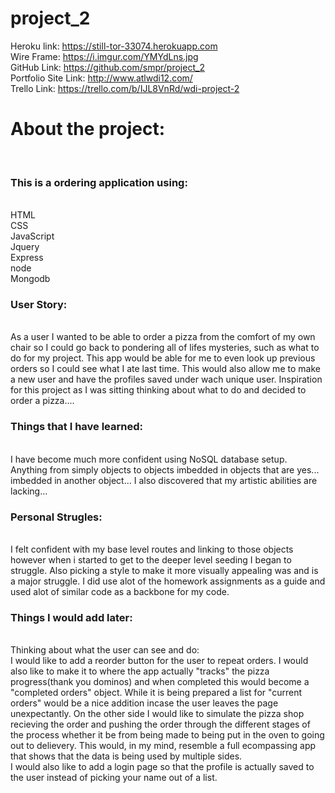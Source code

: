 # project_2

Heroku link: https://still-tor-33074.herokuapp.com<br>
Wire Frame: https://i.imgur.com/YMYdLns.jpg<br>
GitHub Link: https://github.com/smpr/project_2<br>
Portfolio Site Link: http://www.atlwdi12.com/<br>
Trello Link: https://trello.com/b/IJL8VnRd/wdi-project-2<br>
<b><h1>About the project:</h1></b><br>
<h3>This is a ordering application using:</h3><br>
HTML<br>
CSS<br>
JavaScript<br>
Jquery<br>
Express<br>
node<br>
Mongodb<br>
<h3><b>User Story:</h3></b><br>
As a user I wanted to be able to order a pizza from the comfort of my own chair so I could go back to pondering all of lifes mysteries, such as what to do for my project. This app would be able for me to even look up previous orders so I could see what I ate last time. This would also allow me to make a new user and have the profiles saved under wach unique user. Inspiration for this project as I was sitting thinking about what to do and decided to order a pizza.... <br>
<h3><b>Things that I have learned:</b></h3> <br>
I have become much more confident using NoSQL database setup. Anything from simply objects to objects imbedded in objects that are yes... imbedded in another object... I also discovered that my artistic abilities are lacking... <br>
<h3><b>Personal Strugles:</b></h3><br>
I felt confident with my base level routes and linking to those objects however when i started to get to the deeper level seeding I began to struggle. Also picking a style to make it more visually appealing was and is a major struggle. I did use alot of the homework assignments as a guide and used alot of similar code as a backbone for my code.<br>
<h3><b>Things I would add later:</b></h3><br>
Thinking about what the user can see and do: <br>
    I would like to add a reorder button for the user to repeat orders. I would also like to make it to where the app actually "tracks" the pizza progress(thank you dominos) and when completed this would become a "completed orders" object. While it is being prepared a list for "current orders" would be a nice addition incase the user leaves the page unexpectantly. On the other side I would like to simulate the pizza shop recieving the order and pushing the order through the different stages of the process whether it be from being made to being put in the oven to going out to delievery. This would, in my mind, resemble a full ecompassing app that shows that the data is being used by multiple sides. <br>I would also like to add a login page so that the profile is actually saved to the user instead of picking your name out of a list. <br>
